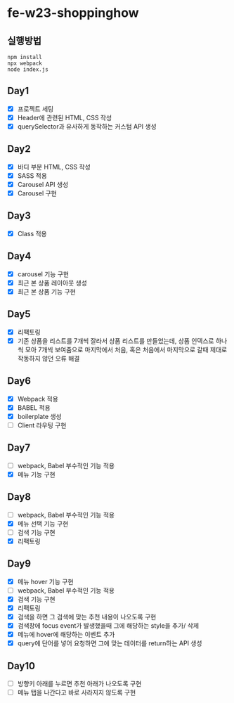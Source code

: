 # fe-w23-shoppinghow

## 실행방법

```
npm install
npx webpack
node index.js
```

## Day1

- [x] 프로젝트 세팅
- [x] Header에 관련된 HTML, CSS 작성
- [x] querySelector과 유사하게 동작하는 커스텀 API 생성

## Day2

- [x] 바디 부분 HTML, CSS 작성
- [x] SASS 적용
- [x] Carousel API 생성
- [x] Carousel 구현

## Day3

- [x] Class 적용

## Day4

- [x] carousel 기능 구현
- [x] 최근 본 상품 레이아웃 생성
- [x] 최근 본 상품 기능 구현

## Day5

- [x] 리팩토링
- [x] 기존 상품을 리스트를 7개씩 잘라서 상품 리스트를 만들었는데, 상품 인덱스로 하나씩 모아 7개씩 보여줌으로 마지막에서 처음, 혹은 처음에서 마지막으로 갈때 제대로 작동하지 않던 오류 해결

## Day6

- [x] Webpack 적용
- [x] BABEL 적용
- [x] boilerplate 생성
- [ ] Client 라우팅 구현

## Day7

- [ ] webpack, Babel 부수적인 기능 적용
- [x] 메뉴 기능 구현

## Day8

- [ ] webpack, Babel 부수적인 기능 적용
- [x] 메뉴 선택 기능 구현
- [ ] 검색 기능 구현
- [x] 리팩토링

## Day9

- [x] 메뉴 hover 기능 구현
- [ ] webpack, Babel 부수적인 기능 적용
- [x] 검색 기능 구현
- [x] 리팩토링
- [x] 검색을 하면 그 검색에 맞는 추천 내용이 나오도록 구현
- [x] 검색창에 focus event가 발생했을때 그에 해당하는 style을 추가/ 삭제
- [x] 메뉴에 hover에 해당하는 이벤트 추가
- [x] query에 단어를 넣어 요청하면 그에 맞는 데이터를 return하는 API 생성

## Day10

- [ ] 방향키 아래를 누르면 추천 아래가 나오도록 구현
- [ ] 메뉴 탭을 나간다고 바로 사라지지 않도록 구현
